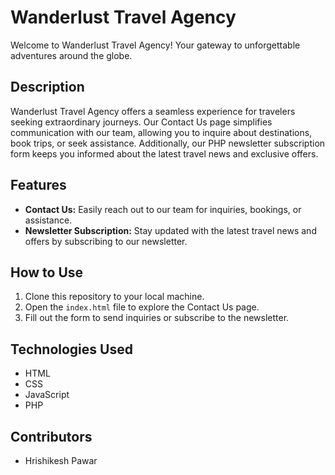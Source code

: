 # Wanderlust Travel Agency

Welcome to Wanderlust Travel Agency! Your gateway to unforgettable adventures around the globe.

## Description

Wanderlust Travel Agency offers a seamless experience for travelers seeking extraordinary journeys. Our Contact Us page simplifies communication with our team, allowing you to inquire about destinations, book trips, or seek assistance. Additionally, our PHP newsletter subscription form keeps you informed about the latest travel news and exclusive offers.

## Features

- **Contact Us:** Easily reach out to our team for inquiries, bookings, or assistance.
- **Newsletter Subscription:** Stay updated with the latest travel news and offers by subscribing to our newsletter.

## How to Use

1. Clone this repository to your local machine.
2. Open the `index.html` file to explore the Contact Us page.
3. Fill out the form to send inquiries or subscribe to the newsletter.

## Technologies Used

- HTML
- CSS
- JavaScript
- PHP

## Contributors

- Hrishikesh Pawar

